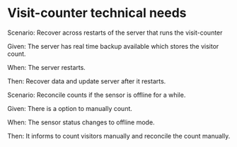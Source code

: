 # Visit-counter technical needs

Scenario: Recover across restarts of the server 
that runs the visit-counter

Given: The server has real time backup available which stores
the visitor count.

When: The server restarts.

Then: Recover data and update server after it restarts.

Scenario: Reconcile counts if the sensor is offline for a while.

Given: There is a option to manually count. 

When: The sensor status changes to offline mode.

Then: It informs to count visitors manually and 
reconcile the count manually.
